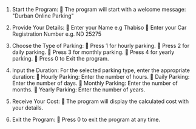 1.	Start the Program:
	The program will start with a welcome message: "Durban Online Parking"

3.	Provide Your Details:
	Enter your Name  e.g Thabiso
	Enter your Car Registration Number  e.g. ND 25275

5.	Choose the Type of Parking:
	Press 1 for hourly parking.
	Press 2 for daily parking.
	Press 3 for monthly parking.
	Press 4 for yearly parking.
	Press 0 to Exit the program.

6.	Input the Duration:
        For the selected parking type, enter the appropriate duration:
	Hourly Parking: Enter the number of hours.
	Daily Parking: Enter the number of days.
	Monthly Parking: Enter the number of months.
	Yearly Parking: Enter the number of years.

7.	Receive Your Cost:
	The program will display the calculated cost with your details.

9.	Exit the Program:
	Press 0 to exit the program at any time.

